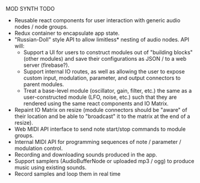 MOD SYNTH TODO
* Reusable react components for user interaction with generic audio nodes / node groups.
* Redux container to encapsulate app state.
* "Russian-Doll" style API to allow limitless* nesting of audio nodes. API will:
  - Support a UI for users to construct modules out of "building blocks" (other modules) and save their configurations as JSON / to a web server (firebase?).
  - Support internal IO routes, as well as allowing the user to expose custom input, modulation, parameter, and output connectors to parent modules.
  - Treat a base-level module (oscillator, gain, filter, etc.) the same as a user-constructed module (LFO, noise, etc.) such that they are rendered using the same react components and IO Matrix.
* Repaint IO Matrix on resize (module connectors should be "aware" of their location and be able to "broadcast" it to the matrix at the end of a resize).
* Web MIDI API interface to send note start/stop commands to module groups.
* Internal MIDI API for programming sequences of note / parameter / modulation control.
* Recording and downloading sounds produced in the app.
* Support samplers (AudioBufferNode or uploaded mp3 / ogg) to produce music using existing sounds.
* Record samples and loop them in real time
